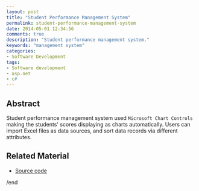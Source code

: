 ```yaml
---
layout: post
title: "Student Performance Management System"
permalink: student-performance-management-system
date: 2014-05-01 12:34:56
comments: true
description: "Student performance management system."
keywords: "management system"
categories:
- Software Development
tags:
- Software development
- asp.net
- c#
---
```


## Abstract

Student performance management system used `Microsoft Chart Controls` making the students' scores displaying as charts automatically. Users can import Excel files as data sources, and sort data records via different attributes.

## Related Material

* <u><a href="https://github.com/Winbobob/Student-performance-management-system" target="_blank">Source code</a></u>


/end
